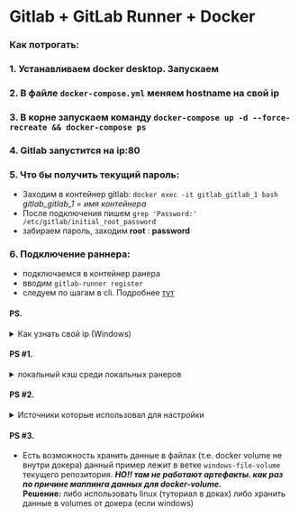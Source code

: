 # Gitlab + GitLab Runner + Docker

### Как потрогать:

### 1. Устанавливаем docker desktop. Запускаем

### 2. В файле `docker-compose.yml` меняем hostname на свой ip

### 3. В корне запускаем команду `docker-compose up -d --force-recreate && docker-compose ps  `

### 4. Gitlab запустится на ip:80

### 5. Что бы получить текущий пароль:

- Заходим в контейнер gitlab: `docker exec -it gitlab_gitlab_1 bash` _gitlab_gitlab_1 = имя контейнера_
- После подключения пишем `grep 'Password:' /etc/gitlab/initial_root_password`
- забираем пароль, заходим **root** : **password**

### 6. Подключение раннера:

- подключаемся в контейнер ранера
- вводим `gitlab-runner register`
- следуем по шагам в cli. Подробнее [тут](https://docs.gitlab.com/runner/register/?tab=Docker)

#### PS.

<details>
  <summary>Как узнать свой ip (Windows)  </summary>

#### в cmd\powershell пишем `ipconfig`

ищем примерно такое:  
`IPv4-адрес. . . . . . . . . . . . : 192.168.1.38`

</details>


#### PS #1.

<details>
  <summary>локальный кэш среди локальных ранеров</summary>


- Что бы работал кэш среди локальных ранеров, нужно в настройках ранера (`config.toml`) [явно указать мапинг для volume](https://gitlab.com/gitlab-org/gitlab-runner/-/issues/36877#note_1572421182)  
пример файла:
```yml
concurrent = 5
check_interval = 0
connection_max_age = "15m0s"
shutdown_timeout = 0

[session_server]
  session_timeout = 1800

[[runners]]
  name = "docker-runner"
  url = "http://192.168.1.38/"
  id = 1
  token = "zKHfrn8UPiT1yM_5VgXV"
  token_obtained_at = 2024-02-25T15:35:13Z
  token_expires_at = 0001-01-01T00:00:00Z
  executor = "docker"
  [runners.docker]
    tls_verify = false
    image = "docker:stable"
    privileged = false
    disable_entrypoint_overwrite = false
    oom_kill_disable = false
    disable_cache = false
    volumes = ["/mnt/gitlab-runner/cache:/cache"]
    shm_size = 0
    network_mtu = 0

[[runners]]
  name = "docker-runner2"
  url = "http://192.168.1.38/"
  id = 2
  token = "uoBV8rNjLx_N-2wVJ7hT"
  token_obtained_at = 2024-02-26T15:31:15Z
  token_expires_at = 0001-01-01T00:00:00Z
  executor = "docker"
  [runners.cache]
    MaxUploadedArchiveSize = 0
  [runners.docker]
    tls_verify = false
    image = "docker:stable"
    privileged = false
    disable_entrypoint_overwrite = false
    oom_kill_disable = false
    disable_cache = false
    volumes = ["/mnt/gitlab-runner/cache:/cache"]
    shm_size = 0
    network_mtu = 0

```


</details>

  
#### PS #2.

<details>
  <summary>Источники которые использовал для настройки</summary>
  
#### [doc](http://snakeproject.ru/rubric/article.php?art=gitlab_docker_03_02_2022)

</details>

#### PS #3.

- Есть возможность хранить данные в файлах (т.е. docker volume не внутри докера) данный пример лежит в ветке `windows-file-volume` текущего репозитория. **_НО!! там не работают артефакты. как раз по причине маппинга данных для docker-volume._**  
  **Решение:** либо использовать linux (туториал в доках) либо хранить данные в volumes от докера (если windows)

